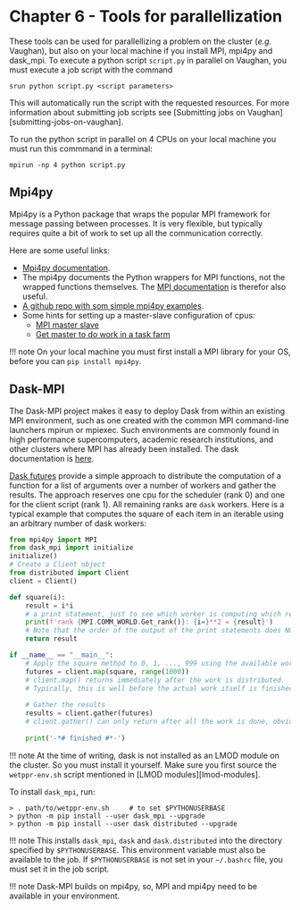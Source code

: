 # Chapter 6 - Tools for parallellization

These tools can be used for parallellizing a problem on the cluster (*e.g.* Vaughan), but also on your 
local machine if you install MPI, mpi4py and dask_mpi. To execute a python script ``script.py`` in parallel 
on Vaughan, you must execute a job script with the command 

```shell
srun python script.py <script parameters>
```

This will automatically run the script with the requested resources. For more information about submitting 
job scripts see [Submitting jobs on Vaughan][submitting-jobs-on-vaughan]. 

To run the python script in parallel on 4 CPUs on your local machine you must run this commmand in a terminal:

```shell
mpirun -np 4 python script.py
```

## Mpi4py

Mpi4py is a Python package that wraps the popular MPI framework for message passing between processes. It is very 
flexible, but typically requires quite a bit of work to set up all the communication correctly. 

Here are some useful links:

- [Mpi4py documentation](https://mpi4py.readthedocs.io/en/stable).
- The mpi4py documents the Python wrappers for MPI functions, not the wrapped functions themselves. The 
  [MPI documentation](https://www.open-mpi.org/doc/) is therefor also useful.
- [A github repo with som simple mpi4py examples](https://github.com/jbornschein/mpi4py-examples).
- Some hints for setting up a master-slave configuration of cpus:
    - [MPI master slave](https://github.com/luca-s/mpi-master-slave) 
    - [Get master to do work in a task farm](https://stackoverflow.com/questions/40508520/get-master-to-do-work-in-task-farm)

!!! note
    On your local machine you must first install a MPI library for your OS, before you can ``pip install mpi4py``.

## Dask-MPI

The Dask-MPI project makes it easy to deploy Dask from within an existing MPI environment, such as one created with 
the common MPI command-line launchers mpirun or mpiexec. Such environments are commonly found in high performance 
supercomputers, academic research institutions, and other clusters where MPI has already been installed. The dask 
documentation is [here](https://docs.dask.org/en/stable/). 

[Dask futures](https://docs.dask.org/en/stable/futures.html) provide a simple approach to distribute the computation 
of a function for a list of arguments over a number of workers and gather the results. The approach reserves one cpu 
for the scheduler (rank 0) and one for the client script (rank 1). All remaining ranks are ``dask`` workers. Here is 
a typical example that computes the square of each item in an iterable using an arbitrary number of dask workers: 

```python
from mpi4py import MPI
from dask_mpi import initialize
initialize()
# Create a Client object
from distributed import Client
client = Client()

def square(i):
    result = i*i
    # a print statement, just to see which worker is computing which result:
    print(f'rank {MPI.COMM_WORLD.Get_rank()}: {i=}**2 = {result}') 
    # Note that the order of the output of the print statements does NOT correspond to the execution order.
    return result

if __name__ == "__main__":
    # Apply the square method to 0, 1, ..., 999 using the available workers
    futures = client.map(square, range(1000))
    # client.map() returns immediately after the work is distributed. 
    # Typically, this is well before the actual work itself is finished. 
    
    # Gather the results
    results = client.gather(futures)
    # client.gather() can only return after all the work is done, obviously.
    
    print('-*# finished #*-')
```

!!! note
    At the time of writing, dask is not installed as an LMOD module on the cluster. So you must install it yourself.
    Make sure you first source the ``wetppr-env.sh`` script mentioned in [LMOD modules][lmod-modules].

To install ``dask_mpi``, run:

```shell
> . path/to/wetppr-env.sh     # to set $PYTHONUSERBASE
> python -m pip install --user dask_mpi --upgrade
> python -m pip install --user dask distributed --upgrade    
```

!!! note
    This installs ``dask_mpi``, ``dask`` and ``dask.distributed`` into the directory specified by ``$PYTHONUSERBASE``. 
    This environment variable must also be available to the job. If ``$PYTHONUSERBASE`` is not set in your 
    ``~/.bashrc`` file, you must set it in the job script. 

!!! note 
    Dask-MPI builds on mpi4py, so, MPI and mpi4py need to be available in your environment. 

